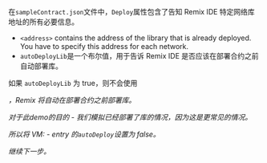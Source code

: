 在`sampleContract.json`文件中，`Deploy`属性包含了告知 Remix IDE 特定网络库地址的所有必要信息。

- `<address>` contains the address of the library that is already deployed. You have to specify this address for each network.
- `autoDeployLib`是一个布尔值，用于告诉 Remix IDE 是否应该在部署合约之前自动部署库。

如果 `autoDeployLib` 为 true，则不会使用 <address>，Remix 将自动在部署合约之前部署库。

对于此demo的目的 - 我们模拟已经部署了库的情况，因为这是更常见的情况。

所以将 VM: - entry 的`autoDeploy`设置为 false。

继续下一步。
